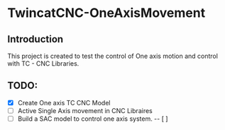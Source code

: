 # TwincatCNC-OneAxisMovement
## Introduction
  This project is created to test the control of One axis motion and control with TC - CNC Libraries. 
  
 ## TODO:
   - [x] Create One axis TC CNC Model
   - [ ] Active Single Axis movement in  CNC Libraires
   - [ ] Build a SAC model to control one axis system. 
   -- [ ]  
